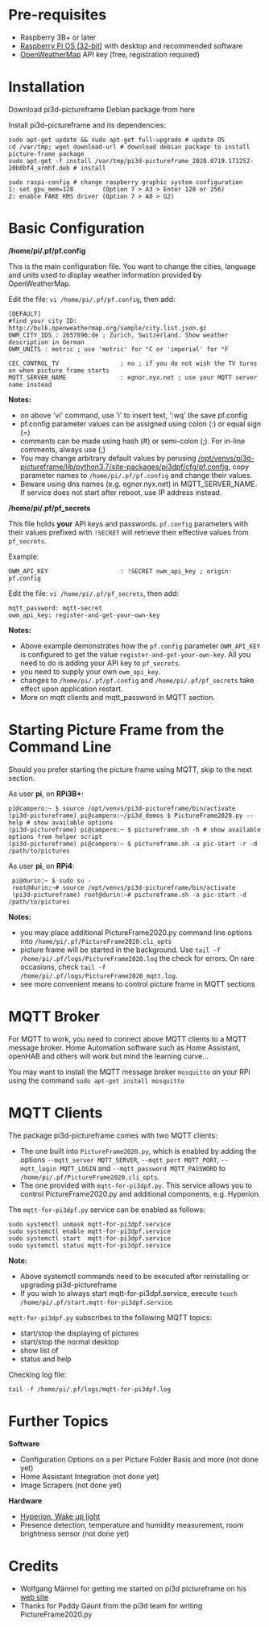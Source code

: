 # Pre-requisites #
- Raspberry 3B+ or later
- [Raspberry Pi OS (32-bit)](https://www.raspberrypi.org/downloads/raspberry-pi-os/) with desktop and recommended software
- [OpenWeatherMap](https://openweathermap.org/) API key (free, registration required)

# Installation #
Download pi3d-pictureframe Debian package from here

Install pi3d-pictureframe and its dependencies:

    sudo apt-get update && sudo apt-get full-upgrade # update OS
    cd /var/tmp; wget download-url # download debian package to install picture-frame package
    sudo apt-get -f install /var/tmp/pi3d-pictureframe_2020.0719.171252-20b0bf4_armhf.deb # install

    sudo raspi-config # change raspberry graphic system configuration
    1: set gpu_mem=128        (Option 7 > A3 > Enter 128 or 256)
    2: enable FAKE KMS driver (Option 7 > A8 > G2)

# Basic Configuration #

**/home/pi/.pf/pf.config**

This is the main configuration file. You want to change the cities, language and units used to display  weather information provided by OpenWeatherMap.

Edit the file: `vi /home/pi/.pf/pf.config`, then add:

    [DEFAULT]
    #find your city ID: http://bulk.openweathermap.org/sample/city.list.json.gz
    OWM_CITY_IDS : 2657896:de ; Zurich, Switzerland. Show weather description in German
	OWM_UNITS : metric ; use 'metric' for °C or 'imperial' for °F
	
	CEC_CONTROL_TV                 : no ; if you do not wish the TV turns on when picture frame starts
	MQTT_SERVER_NAME               : egnor.nyx.net ; use your MQTT server name instead



**Notes:** 

- on above 'vi' command, use 'i' to insert text, ':wq' the save pf.config
- pf.config parameter values can be assigned using colon (:) or equal sign (=)
- comments can be made using hash (#) or semi-colon (;). For in-line comments, always use (;)
- You may change arbitrary default values by perusing [/opt/venvs/pi3d-pictureframe/lib/python3.7/site-packages/pi3dpf/cfg/pf.config](pi3dpf_ns/pi3dpf_base/cfg/pf.config), copy parameter names to `/home/pi/.pf/pf.config` and change their values.
- Beware using dns names (e.g. egnor.nyx.net) in MQTT_SERVER_NAME. If service does not start after reboot, use IP address instead.

**/home/pi/.pf/pf_secrets**

This file holds **your** API keys and passwords. `pf.config` parameters with their values prefixed with `!SECRET` will retrieve their effective values from `pf_secrets`. 

Example:

 `OWM_API_KEY                    : !SECRET owm_api_key ; origin: pf.config`

Edit the file: `vi /home/pi/.pf/pf_secrets`, then add:

    mqtt_password: mqtt-secret
    owm_api_key: register-and-get-your-own-key

**Notes:** 


- Above example demonstrates how the `pf.config` parameter `OWM_API_KEY` is configured to get the value `register-and-get-your-own-key`. All you need to do is adding your API key to `pf_secrets`.
- you need to supply your own `owm_api_key`. 
- changes to `/home/pi/.pf/pf.config` and `/home/pi/.pf/pf_secrets` take effect upon application restart.
- More on mqtt clients and mqtt_password in MQTT section.

# Starting Picture Frame from the Command Line #

Should you prefer starting the picture frame using MQTT, skip to the next section.
 
As user **pi**, on **RPi3B+**:

    pi@campero:~ $ source /opt/venvs/pi3d-pictureframe/bin/activate
    (pi3d-pictureframe) pi@campero:~/pi3d_demos $ PictureFrame2020.py --help # show available options
    (pi3d-pictureframe) pi@campero:~ $ pictureframe.sh -h # show available options from helper script
    (pi3d-pictureframe) pi@campero:~ $ pictureframe.sh -a pic-start -r -d /path/to/pictures

As user **pi**, on **RPi4**:

     pi@durin:~ $ sudo su - 
     root@durin:~# source /opt/venvs/pi3d-pictureframe/bin/activate
     (pi3d-pictureframe) root@durin:~# pictureframe.sh -a pic-start -d /path/to/pictures

**Notes:**

- you may place additional PictureFrame2020.py command line options into `/home/pi/.pf/PictureFrame2020.cli_opts`
- picture frame will be started in the background. Use `tail -f /home/pi/.pf/logs/PictureFrame2020.log` the check for errors. On rare occasions, check `tail -f /home/pi/.pf/logs/PictureFrame2020_mqtt.log`.
- see more convenient means to control picture frame in MQTT sections

# MQTT Broker #

For MQTT to work, you need to connect above MQTT clients to a MQTT message broker. Home Automation software such as Home Assistant, openHAB and others will work but mind the learning curve...

You may want to install the MQTT message broker `mosquitto` on your RPi using the command `sudo apt-get install mosquitto`

# MQTT Clients #

The package pi3d-pictureframe comes with two MQTT clients:

- The one built into `PictureFrame2020.py`, which is enabled by adding the options `--mqtt_server MQTT_SERVER`, `--mqtt_port MQTT_PORT`, `--mqtt_login MQTT_LOGIN` and `--mqtt_password MQTT_PASSWORD` to `/home/pi/.pf/PictureFrame2020.cli_opts`.
- The one provided with `mqtt-for-pi3dpf.py`. This service allows you to control PictureFrame2020.py and additional components, e.g. Hyperion.  

The `mqtt-for-pi3dpf.py` service can be enabled as follows:

    sudo systemctl unmask mqtt-for-pi3dpf.service
    sudo systemctl enable mqtt-for-pi3dpf.service
    sudo systemctl start  mqtt-for-pi3dpf.service
    sudo systemctl status mqtt-for-pi3dpf.service
    
**Note:**

- Above systemctl commands need to be executed after reinstalling or upgrading pi3d-pictureframe
- If you wish to always start mqtt-for-pi3dpf.service, execute `touch /home/pi/.pf/start.mqtt-for-pi3dpf.service`.

`mqtt-for-pi3dpf.py` subscribes to the following MQTT topics:

- start/stop the displaying of pictures 
- start/stop the normal desktop
- show list of 
- status and help

Checking log file:

    tail -f /home/pi/.pf/logs/mqtt-for-pi3dpf.log


# Further Topics #

**Software**

- Configuration Options on a per Picture Folder Basis and more (not done yet)
- Home Assistant Integration (not done yet)
- Image Scrapers (not done yet)

**Hardware**

- [Hyperion, Wake up light](doc/Hyperion.and.Wake-up-light.md)
- Presence detection, temperature and humidity measurement, room brightness sensor (not done yet)

# Credits #

- Wolfgang Männel for getting me started on pi3d pictureframe on his [web site](https://www.thedigitalpictureframe.com/how-to-add-crossfading-slide-transitions-to-your-digital-picture-frame-using-pi3d/)
- Thanks for Paddy Gaunt from the pi3d team for writing PictureFrame2020.py
 